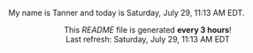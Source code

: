 My name is Tanner and today is Saturday, July 29, 11:13 AM EDT.

<p align="center">This <i>README</i> file is generated <b>every 3 hours</b>!</br>Last refresh: Saturday, July 29, 11:13 AM EDT<br /></p>
